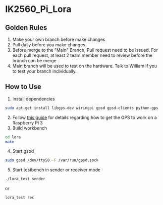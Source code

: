 # IK2560_Pi_Lora
## Golden Rules  
1. Make your own branch before make changes  
2. Pull daily before you make changes  
3. Before merge to the "Main" Branch, Pull request need to be issued. For each pull request, at least 2 team member need to review before the branch can be merge  
4. Main branch will be used to test on the hardware. Talk to William if you to test your branch individually.  

## How to Use
1. Install dependencies
```sh
sudo apt-get install libgps-dev wiringpi gpsd gpsd-clients python-gps
```
2. Follow [this guide](https://wiki.dragino.com/index.php?title=Getting_GPS_to_work_on_Raspberry_Pi_3_Model_B) for details regarding how to get the GPS to work on a Raspberry Pi 3
3. Build workbench
```sh
cd lora
make
```
4. Start gspd
```sh
sudo gpsd /dev/ttyS0 -F /var/run/gpsd.sock
```
5. Start testbench in sender or receiver mode
```sh
./lora_test sender
```
or
```sh
lora_test rec
```
